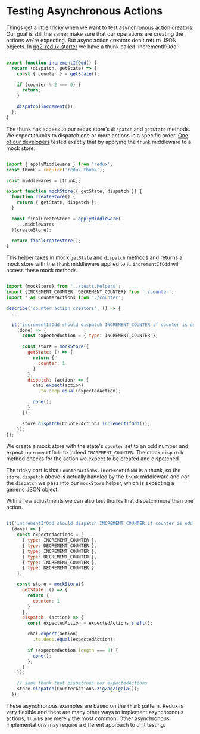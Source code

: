 # Testing Asynchronous Actions

Things get a little tricky when we want to test asynchronous action creators. Our goal is still the same: make sure that our operations are creating the actions we're expecting. But async action creators don't return JSON objects. In [ng2-redux-starter](https://github.com/rangle/angular2-redux-starter) we have a thunk called 'incrementIfOdd':

```js

export function incrementIfOdd() {
  return (dispatch, getState) => {
    const { counter } = getState();

    if (counter % 2 === 0) {
      return;
    }

    dispatch(increment());
  };
}
```

The thunk has access to our redux store's `dispatch` and `getState` methods. We expect thunks to dispatch one or more actions in a specific order. [One of our developers](https://github.com/bertrandk) tested exactly that by applying the `thunk` middleware to a mock store:

```js

import { applyMiddleware } from 'redux';
const thunk = require('redux-thunk');

const middlewares = [thunk];

export function mockStore({ getState, dispatch }) {
  function createStore() {                          
    return { getState, dispatch };                  
  }                                                 

  const finalCreateStore = applyMiddleware(         
    ...middlewares                                  
  )(createStore);                                   

  return finalCreateStore();                        
}                                                   
```
This helper takes in mock `getState` and `dispatch` methods and returns a mock store with the `thunk` middleware applied to it. `incrementIfOdd` will access these mock methods.

```js

import {mockStore} from '../tests.helpers';
import {INCREMENT_COUNTER, DECREMENT_COUNTER} from './counter';
import * as CounterActions from './counter';

describe('counter action creators', () => {
  ...

  it('incrementIfOdd should dispatch INCREMENT_COUNTER if counter is odd',
    (done) => {
      const expectedAction = { type: INCREMENT_COUNTER };

      const store = mockStore({
        getState: () => {
          return {
            counter: 1
          }
        },
        dispatch: (action) => {
          chai.expect(action)
            .to.deep.equal(expectedAction);

          done();
        }
      });

      store.dispatch(CounterActions.incrementIfOdd());
    });
});

```

We create a mock store with the state's `counter` set to an odd number and expect `incrementIfOdd` to indeed `INCREMENT_COUNTER`. The mock `dispatch` method checks for the action we expect to be created and dispatched.

The tricky part is that `CounterActions.incrementIfOdd` is a thunk, so the `store.dispatch` above is actually handled by the `thunk` middleware and *not* the `dispatch` we pass into our `mockStore` helper, which is expecting a generic JSON object.

With a few adjustments we can also test thunks that dispatch more than one action.

```js

it('incrementIfOdd should dispatch INCREMENT_COUNTER if counter is odd',
  (done) => {
    const expectedActions = [
      { type: INCREMENT_COUNTER },
      { type: DECREMENT_COUNTER },
      { type: INCREMENT_COUNTER },
      { type: DECREMENT_COUNTER },
      { type: INCREMENT_COUNTER },
      { type: DECREMENT_COUNTER }
    ];

    const store = mockStore({
      getState: () => {
        return {
          counter: 1
        }
      },
      dispatch: (action) => {
        const expectedAction = expectedActions.shift();

        chai.expect(action)
          .to.deep.equal(expectedAction);

        if (expectedAction.length === 0) {
          done();
        };
      }
    });

    // some thunk that dispatches our expectedActions
    store.dispatch(CounterActions.zigZagZigala());
  });
```

These asynchronous examples are based on the `thunk` pattern.  Redux is very flexible and there are many other ways to implement asynchronous actions, `thunk`s are merely the most common.  Other asynchronous implementations may require a different approach to unit testing.
